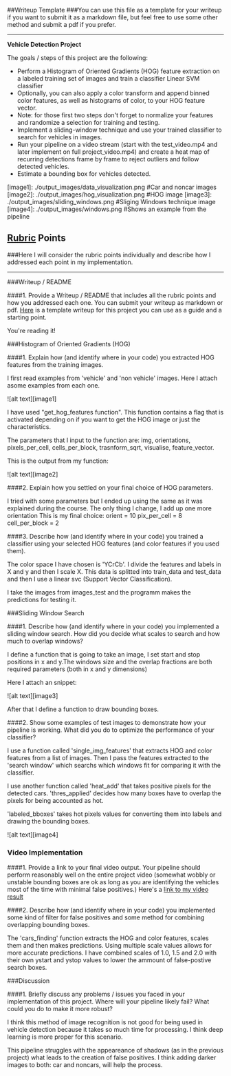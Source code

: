 ##Writeup Template
###You can use this file as a template for your writeup if you want to submit it as a markdown file, but feel free to use some other method and submit a pdf if you prefer.

---

**Vehicle Detection Project**

The goals / steps of this project are the following:

* Perform a Histogram of Oriented Gradients (HOG) feature extraction on a labeled training set of images and train a classifier Linear SVM classifier
* Optionally, you can also apply a color transform and append binned color features, as well as histograms of color, to your HOG feature vector. 
* Note: for those first two steps don't forget to normalize your features and randomize a selection for training and testing.
* Implement a sliding-window technique and use your trained classifier to search for vehicles in images.
* Run your pipeline on a video stream (start with the test_video.mp4 and later implement on full project_video.mp4) and create a heat map of recurring detections frame by frame to reject outliers and follow detected vehicles.
* Estimate a bounding box for vehicles detected.

[//]: # (Image References)
[image1]: ./output_images/data_visualization.png #Car and noncar images
[image2]: ./output_images/hog_visualization.png  #HOG image
[image3]: ./output_images/sliding_windows.png    #Sliging Windows technique image
[image4]: ./output_images/windows.png   	 #Shows an example from the pipeline

## [Rubric](https://review.udacity.com/#!/rubrics/513/view) Points
###Here I will consider the rubric points individually and describe how I addressed each point in my implementation.  

---
###Writeup / README

####1. Provide a Writeup / README that includes all the rubric points and how you addressed each one.  You can submit your writeup as markdown or pdf.  [Here](https://github.com/udacity/CarND-Vehicle-Detection/blob/master/writeup_template.md) is a template writeup for this project you can use as a guide and a starting point.  

You're reading it!

###Histogram of Oriented Gradients (HOG)

####1. Explain how (and identify where in your code) you extracted HOG features from the training images.

I first read examples from 'vehicle' and 'non vehicle' images. Here I attach asome examples from each one. 

![alt text][image1]

I have used "get_hog_features function". This function contains a flag that is activated depending on if you want to get the HOG image or just the characteristics. 

The parameters that I input to the function are: img, orientations, pixels_per_cell, cells_per_block, trasnform_sqrt, visualise, feature_vector.

This is the output from my function:

![alt text][image2]


####2. Explain how you settled on your final choice of HOG parameters.

I tried with some parameters but I ended up using the same as it was explained during the course. The only thing I change, I add up one more orientation
This is my final choice:
orient = 10
pix_per_cell = 8
cell_per_block = 2

####3. Describe how (and identify where in your code) you trained a classifier using your selected HOG features (and color features if you used them).

The color space I have chosen is 'YCrCb'. I divide the features and labels in X and y and then I scale X. 
This data is splitted into train_data and test_data and then I use a linear svc (Support Vector Classification).

I take the images from images_test and the programm makes the predictions for testing it.

###Sliding Window Search

####1. Describe how (and identify where in your code) you implemented a sliding window search.  How did you decide what scales to search and how much to overlap windows?

I define a function that is going to take an image, I set start and stop positions in x and y.The windows size and the overlap fractions are both required parameters (both in x and y dimensions)

Here I attach an snippet: 

![alt text][image3]

After that I define a function to draw bounding boxes. 

####2. Show some examples of test images to demonstrate how your pipeline is working.  What did you do to optimize the performance of your classifier?

I use a function called 'single_img_features' that extracts HOG and color features from a list of images. Then I pass the features extracted to the 'search window' which searchs which windows fit for comparing it with the classifier. 

I use another function called 'heat_add' that takes positive pixels for the detected cars. 'thres_applied' decides how many boxes have to overlap the pixels for being accounted as hot. 

'labeled_bboxes' takes hot pixels values for converting them into labels and drawing the bounding boxes. 

![alt text][image4]


### Video Implementation

####1. Provide a link to your final video output.  Your pipeline should perform reasonably well on the entire project video (somewhat wobbly or unstable bounding boxes are ok as long as you are identifying the vehicles most of the time with minimal false positives.)
Here's a [link to my video result](./project_video.mp4)


####2. Describe how (and identify where in your code) you implemented some kind of filter for false positives and some method for combining overlapping bounding boxes.

The 'cars_finding' function extracts the HOG and color features, scales them and then makes predictions. Using multiple scale values allows for more accurate predictions. I have combined scales of 1.0, 1.5 and 2.0 with their own ystart and ystop values to lower the ammount of false-postive search boxes.



###Discussion

####1. Briefly discuss any problems / issues you faced in your implementation of this project.  Where will your pipeline likely fail?  What could you do to make it more robust?

I think this method of image recognition is not good for being used in vehicle detection because it takes so much time for processing. I think deep learning is more proper for this scenario.

This pipeline struggles with the appeareance of shadows (as in the previous project) what leads to the creation of false positives. I think adding darker images to both: car and noncars, will help the process.  


